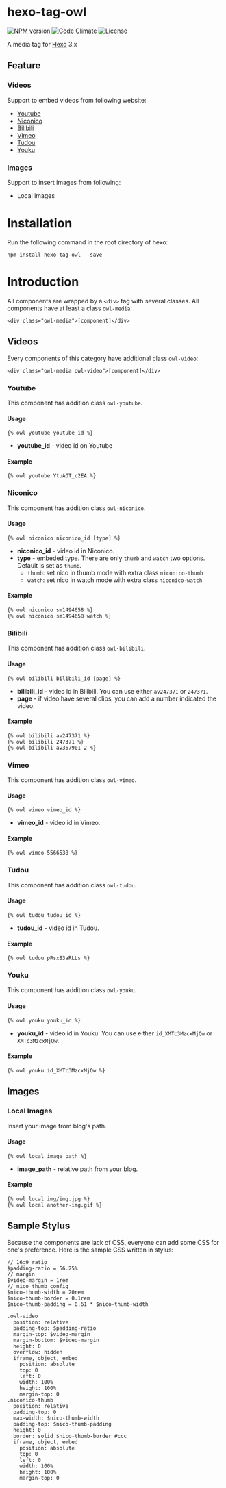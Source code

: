 # hexo-tag-owl #

[![NPM version](https://badge.fury.io/js/hexo-tag-owl.svg)](http://badge.fury.io/js/hexo-tag-owl)
[![Code Climate](https://codeclimate.com/github/m80126colin/hexo-tag-owl.png)](https://codeclimate.com/github/m80126colin/hexo-tag-owl)
[![License](http://img.shields.io/npm/l/hexo-tag-owl.svg)](LICENSE.md)

A media tag for [Hexo] 3.x

## Feature ##

### Videos ###

Support to embed videos from following website:

* [Youtube](https://www.youtube.com/)
* [Niconico](http://www.nicovideo.jp/)
* [Bilibili](http://www.bilibili.com/)
* [Vimeo](https://vimeo.com/)
* [Tudou](http://www.tudou.com/)
* [Youku](http://www.youku.com/)

### Images ###

Support to insert images from following:

* Local images

# Installation #

Run the following command in the root directory of hexo:

```
npm install hexo-tag-owl --save
```

# Introduction #

All components are wrapped by a `<div>` tag with several classes. All components have at least a class `owl-media`:

```
<div class="owl-media">[component]</div>
```

## Videos ##

Every components of this category have additional class `owl-video`:

```
<div class="owl-media owl-video">[component]</div>
```

### Youtube ###

This component has addition class `owl-youtube`.

#### Usage ####

```
{% owl youtube youtube_id %}
```

* **youtube_id** - video id on Youtube

#### Example ####

```
{% owl youtube YtuAOT_c2EA %}
```

### Niconico ###

This component has addition class `owl-niconico`.

#### Usage ####

```
{% owl niconico niconico_id [type] %}
```

* **niconico_id** - video id in Niconico.
* **type** - embeded type. There are only `thumb` and `watch` two options. Default is set as `thumb`.
    * `thumb`: set nico in thumb mode with extra class `niconico-thumb`
    * `watch`: set nico in watch mode with extra class `niconico-watch`

#### Example ####

```
{% owl niconico sm1494658 %}
{% owl niconico sm1494658 watch %}
```

### Bilibili ###

This component has addition class `owl-bilibili`.

#### Usage ####

```
{% owl bilibili bilibili_id [page] %}
```

* **bilibili_id** - video id in Bilibili. You can use either `av247371` or `247371`.
* **page** - if video have several clips, you can add a number indicated the video.

#### Example ####

```
{% owl bilibili av247371 %}
{% owl bilibili 247371 %}
{% owl bilibili av367901 2 %}
```

### Vimeo ###

This component has addition class `owl-vimeo`.

#### Usage ####

```
{% owl vimeo vimeo_id %}
```

* **vimeo_id** - video id in Vimeo.

#### Example ####

```
{% owl vimeo 5566538 %}
```

### Tudou ###

This component has addition class `owl-tudou`.

#### Usage ####

```
{% owl tudou tudou_id %}
```

* **tudou_id** - video id in Tudou.

#### Example ####

```
{% owl tudou pRsx83aRLLs %}
```

### Youku ###

This component has addition class `owl-youku`.

#### Usage ####

```
{% owl youku youku_id %}
```

* **youku_id** - video id in Youku. You can use either `id_XMTc3MzcxMjQw` or `XMTc3MzcxMjQw`.

#### Example ####

```
{% owl youku id_XMTc3MzcxMjQw %}
```

## Images ##

### Local Images ###

Insert your image from blog\'s path.

#### Usage ####

```
{% owl local image_path %}
```

* **image_path** - relative path from your blog.

#### Example ####

```
{% owl local img/img.jpg %}
{% owl local another-img.gif %}
```

## Sample Stylus ##

Because the components are lack of CSS, everyone can add some CSS for one's preference. Here is the sample CSS written in stylus:

``` stylus
// 16:9 ratio
$padding-ratio = 56.25%
// margin
$video-margin = 1rem
// nico thumb config
$nico-thumb-width = 20rem
$nico-thumb-border = 0.1rem
$nico-thumb-padding = 0.61 * $nico-thumb-width

.owl-video
  position: relative
  padding-top: $padding-ratio
  margin-top: $video-margin
  margin-bottom: $video-margin
  height: 0
  overflow: hidden
  iframe, object, embed
    position: absolute
    top: 0
    left: 0
    width: 100%
    height: 100%
    margin-top: 0
.niconico-thumb
  position: relative
  padding-top: 0
  max-width: $nico-thumb-width
  padding-top: $nico-thumb-padding
  height: 0
  border: solid $nico-thumb-border #ccc
  iframe, object, embed
    position: absolute
    top: 0
    left: 0
    width: 100%
    height: 100%
    margin-top: 0
```

[Hexo]: http://hexo.io